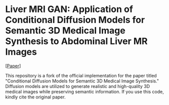 <!-- #region -->
# Liver MRI GAN: Application of Conditional Diffusion Models for Semantic 3D Medical Image Synthesis to Abdominal Liver MR Images


[[Paper](https://arxiv.org/pdf/2305.18453.pdf)]

This repository is a fork of the official implementation for the paper titled "Conditional Diffusion Models for Semantic 3D Medical Image Synthesis." Diffusion models are utilized to generate realistic and high-quality 3D medical images while preserving semantic information. If you use this code, kindly cite the original paper.
